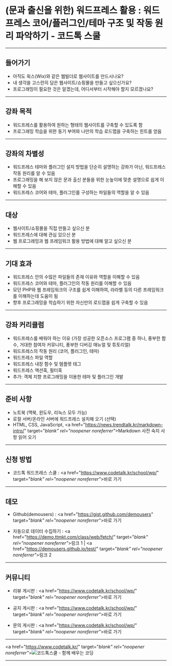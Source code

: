 # (문과 출신을 위한) 워드프레스 활용 : 워드프레스 코어/플러그인/테마 구조 및 작동 원리 파악하기 - 코드톡 스쿨
***
## 들어가기

- 아직도 윅스(Wix)와 같은 웹빌더로 웹사이트를 만드시나요?
- 내 생각을 고스란히 담은 웹사이트/쇼핑몰을 만들고 싶으신가요?
- 프로그래밍이 필요한 것은 알겠는데, 어디서부터 시작해야 할지 모르겠나요?

***
## 강좌 목적

- 워드프레스를 활용하여 원하는 형태의 웹사이트를 구축할 수 있도록 함
- 프로그래밍 학습을 위한 동기 부여와 나만의 학습 로드맵을 구축하는 힌트를 얻음

***
## 강좌의 차별성

- 워드프레스 테마와 플러그인 설치 방법을 단순히 설명하는 강좌가 아닌, 워드프레스 작동 원리를 알 수 있음
- 프로그래밍을 해 보지 않은 문과 출신 분들을 위한 눈높이에 맞춘 설명으로 쉽게 이해할 수 있음
- 워드프레스 코어와 테마, 플러그인를 구성하는 파일들의 역할을 알 수 있음

***
## 대상

- 웹사이트/쇼핑몰을 직접 만들고 싶으신 분
- 워드프레스에 대해 관심 있으신 분
- 웹 프로그래밍과 웹 프레임워크 활용 방법에 대해 알고 싶으신 분

***
## 기대 효과

- 워드프레스 안의 수많은 파일들의 존재 이유와 역할을 이해할 수 있음
- 워드프레스 코어와 테마, 플러그인의 작동 원리를 이해할 수 있음
- 모던 PHP와 웹 프레임워크의 구조를 쉽게 이해하여, 라라벨 등의 다른 프레임워크를 이해하는데 도움이 됨
- 향후 프로그래밍을 학습하기 위한 자신만의 로드맵을 쉽게 구축할 수 있음

***
## 강좌 커리큘럼

- 워드프레스를 배워야 하는 이유 (가장 성공한 오픈소스 프로그램 중 하나, 풍부한 함수, 거대한 참여자 커뮤니티, 풍부한 디버깅 매뉴얼 및 튜토리얼)
- 워드프레스의 작동 원리 (코어, 플러그인, 테마)
- 워드프레스 파일 역할
- 워드프레스 내장 함수 및 템플렛 태그
- 워드프레스 액션훅, 필터훅
- 추가: 객체 지향 프로그래밍을 이용한 테마 및 플러그인 개발

***
## 준비 사항

- 노트북 (맥북, 윈도우, 리눅스 모두 가능)
- 로컬 서버/온라인 서버에 워드프레스 설치해 오기 (선택)
- HTML, CSS, JavaScript, <a href="https://news.trendtalk.kr/markdown-intro/" target="_blank" rel="noopener noreferrer"_>Markdown</a> 사전 숙지 사항 읽어 오기

***
## 신청 방법

- 코드톡 워드프레스 스쿨 : <a href="https://www.codetalk.kr/school/wp/" target="_blank" rel="noopener noreferrer"_>바로 가기</a>

***
## 데모

- Github(demousers) : <a href="https://gist.github.com/demousers" target="_blank" rel="noopener noreferrer"_>바로 가기</a>

- 자동으로 데이터 수집하기 : <a href="https://demo.ttmkt.com/class/web/fetch/" target="_blank" rel="noopener noreferrer"_>링크 1</a> | <a href="https://demousers.github.io/test/" target="_blank" rel="noopener noreferrer"_>링크 2</a>

***
## 커뮤니티

- 리뷰 게시판 : <a href="https://www.codetalk.kr/school/wp/" target="_blank" rel="noopener noreferrer"_>바로 가기</a>

- 공지 게시판 : <a href="https://www.codetalk.kr/school/wp/" target="_blank" rel="noopener noreferrer"_>바로 가기</a>

- 문의 게시판 : <a href="https://www.codetalk.kr/school/wp/" target="_blank" rel="noopener noreferrer"_>바로 가기</a>

***

<a href="https://www.codetalk.kr/" target="_blank" rel="noopener noreferrer"_>![코드톡스쿨 - 함께 배우는 코딩](https://hellotblog.files.wordpress.com/2018/11/codetalk-logo-01-966x200.png)</a>

***
